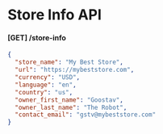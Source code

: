 # Store Info API

#### [GET] /store-info
```JSON
{
  "store_name": "My Best Store",
  "url": "https://mybeststore.com",
  "currency": "USD",
  "language": "en",
  "country": "us",
  "owner_first_name": "Goostav",
  "owner_last_name": "The Robot",
  "contact_email": "gstv@mybeststore.com"
}
```
